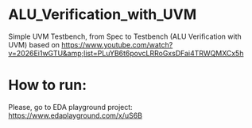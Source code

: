 # ALU_Verification_with_UVM
Simple UVM Testbench, from Spec to Testbench (ALU Verification with UVM) based on https://www.youtube.com/watch?v=2026Ei1wGTU&amp;list=PLuYB6t6povcLRRoGxsDFai4TRWQMXCx5h

# How to run:
Please, go to EDA playground project: https://www.edaplayground.com/x/uS6B
